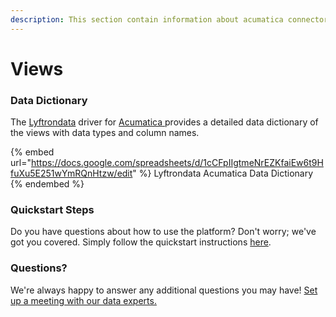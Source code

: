 ```yaml
---
description: This section contain information about acumatica connector views information
---
```


# Views

### Data Dictionary

The [Lyftrondata](https://www.lyftrondata.com/) driver for [Acumatica](https://www.lyftrondata.com/integration/finance-analytics/acumatica//)[ ](https://www.lyftrondata.com/integration/acumatica/)provides a detailed data dictionary of the views with data types and column names.

{% embed url="https://docs.google.com/spreadsheets/d/1cCFpIIgtmeNrEZKfaiEw6t9HfuXu5E251wYmRQnHtzw/edit" %}
Lyftrondata Acumatica Data Dictionary
{% endembed %}

### Quickstart Steps

Do you have questions about how to use the platform? Don't worry; we've got you covered. Simply follow the quickstart instructions [here](../README.md).

### Questions? <a href="#questions" id="questions"></a>

We're always happy to answer any additional questions you may have! [Set up a meeting with our data experts.](https://www.lyftrondata.com/book-a-meeting/)


